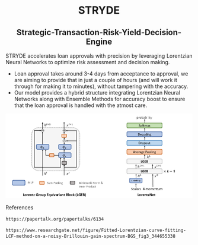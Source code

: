 <h1 align = "center"> STRYDE</h1>
<h2 align = "center">Strategic-Transaction-Risk-Yield-Decision-Engine </h2>
<p align = "justify">STRYDE accelerates loan approvals with precision by leveraging Lorentzian Neural Networks to optimize risk assessment and decision making.

- Loan approval takes around 3-4 days from acceptance to approval, we are aiming to provide that in just a couple of hours (and will work it through for making it to minutes), without tampering with the accuracy.
- Our model provides a hybrid structure integrating Lorentzian Neural Networks along with Ensemble Methods for accuracy boost to ensure that the loan approval is handled with the atmost care.
</p>

<img src = "README/LorentzNN.png">



References

```
https://papertalk.org/papertalks/6134
```

```
https://www.researchgate.net/figure/Fitted-Lorentzian-curve-fitting-LCF-method-on-a-noisy-Brillouin-gain-spectrum-BGS_fig3_344655338
```
